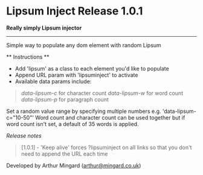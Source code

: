 Lipsum Inject Release 1.0.1
=============

**Really simply Lipsum injector**

******************************

Simple way to populate any dom element with random Lipsum

** Instructions **

- Add 'lipsum' as a class to each element you'd like to populate
- Append URL param with 'lipsuminject' to activate
- Available data params include:
> *data-lipsum-c* for character count
> *data-lipsum-w* for word count
> *data-lipsum-p* for paragraph count

Set a random value range by specifying multiple numbers e.g. 'data-lipsum-c="10-50"'
Word count and character count can be used together but if word count isn't set, a default of 35 words is applied.

*Release notes*

> [1.0.1] - 'Keep alive' forces ?lipsuminject on all links so that you don't need to append the URL each time

Developed by Arthur Mingard (arthur@mingard.co.uk)
